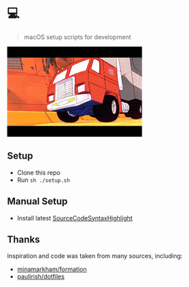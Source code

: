 # 💻

> macOS setup scripts for development

![optimus prime](optimus.gif)

## Setup

- Clone this repo
- Run `sh ./setup.sh`

## Manual Setup

- Install latest [SourceCodeSyntaxHighlight](https://github.com/sbarex/SourceCodeSyntaxHighlight)

## Thanks

Inspiration and code was taken from many sources, including:

- [minamarkham/formation](https://github.com/minamarkham/formation)
- [paulirish/dotfiles](https://github.com/paulirish/dotfiles)

